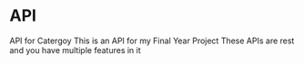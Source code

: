 # API
API for Catergoy
This is an API for my Final Year Project
These APIs are rest and you have multiple features in it

